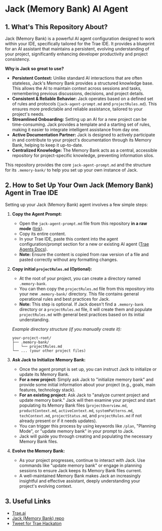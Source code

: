 # Jack (Memory Bank) AI Agent

## 1. What's This Repository About?

Jack (Memory Bank) is a powerful AI agent configuration designed to work within your IDE, specifically tailored for the Trae IDE. It provides a blueprint for an AI assistant that maintains a persistent, evolving understanding of your project, significantly enhancing developer productivity and project consistency.

**Why is Jack so great to use?**

*   **Persistent Context:** Unlike standard AI interactions that are often stateless, Jack's Memory Bank provides a structured knowledge base. This allows the AI to maintain context across sessions and tasks, remembering previous discussions, decisions, and project details.
*   **Consistent & Reliable Behavior:** Jack operates based on a defined set of rules and protocols (`jack-agent-prompt.md` and `projectRules.md`). This ensures more predictable and reliable assistance, tailored to your project's needs.
*   **Streamlined Onboarding:** Setting up an AI for a new project can be time-consuming. Jack provides a template and a starting set of rules, making it easier to integrate intelligent assistance from day one.
*   **Active Documentation Partner:** Jack is designed to actively participate in and contribute to your project's documentation through its Memory Bank, helping to keep it up-to-date.
*   **Centralized Knowledge:** The Memory Bank acts as a central, accessible repository for project-specific knowledge, preventing information silos.

This repository provides the core `jack-agent-prompt.md` and the structure for its `.memory-bank/` to help you set up your own instance of Jack.

## 2. How to Set Up Your Own Jack (Memory Bank) Agent in Trae IDE

Setting up your Jack (Memory Bank) agent involves a few simple steps:

1.  **Copy the Agent Prompt:**
    *   Open the `jack-agent-prompt.md` file from this repository **in a raw mode** ([link](https://raw.githubusercontent.com/HIMix/jack-memory-bank/refs/heads/master/jack-agent-prompt.md)).
    *   Copy its entire content.
    *   In your Trae IDE, paste this content into the agent configuration/prompt section for a new or existing AI agent ([Trae Agents Docs](https://docs.trae.ai/ide/agent)).
    *   **Note:** Ensure the content is copied from raw version of a file and pasted correctly without any formatting changes.

2.  **Copy initial `projectRules.md` (Optional):**
    *   At the root of your project, you can create a directory named `.memory-bank`.
    *   You can then copy the `projectRules.md` file from this repository into your new `.memory-bank/` directory. This file contains general operational rules and best practices for Jack.
    *   **Note:** This step is optional. If Jack doesn't find a `.memory-bank` directory or a `projectRules.md` file, it will create them and populate `projectRules.md` with general best practices based on its initial understanding.

    *Example directory structure (if you manually create it):*
    ```
    your-project-root/
    ├── .memory-bank/
    │   └── projectRules.md
    └── ... (your other project files)
    ```

3.  **Ask Jack to Initialize Memory Bank:**
    *   Once the agent prompt is set up, you can instruct Jack to initialize or update its Memory Bank.
    *   **For a new project:** Simply ask Jack to "initialize memory bank" and provide some initial information about your project (e.g., goals, main features, technology stack).
    *   **For an existing project:** Ask Jack to "analyze current project and update memory bank." Jack will then examine your project and start populating its Memory Bank files (`projectOverview.md`, `productContext.md`, `activeContext.md`, `systemPatterns.md`, `techContext.md`, `projectStatus.md`, and `projectRules.md` if not already present or if it needs updates).
    *   You can trigger this process by using keywords like `/plan`, "Planning Mode", or "update memory bank" in your prompt to Jack.
    *   Jack will guide you through creating and populating the necessary Memory Bank files.

4.  **Evolve the Memory Bank:**
    *   As your project progresses, continue to interact with Jack. Use commands like "update memory bank" or engage in planning sessions to ensure Jack keeps its Memory Bank files current.
    *   A well-maintained Memory Bank makes Jack an increasingly insightful and effective assistant, deeply understanding your project's evolving context.

## 3. Useful Links

*   [Trae.ai](https://www.trae.ai/)
*   [Jack (Memory Bank) repo](https://github.com/HIMix/jack-memory-bank)
*   [Tweet for Trae Hackaton](https://x.com/HIMixoidus/status/1922845058304205156)
